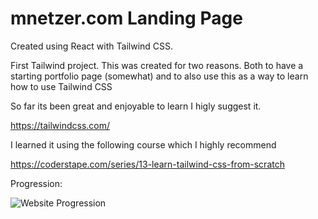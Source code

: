 # mnetzer.com Landing Page

Created using React with Tailwind CSS.

First Tailwind project. This was created for two reasons. Both to have a starting portfolio page (somewhat) and to also use this as a way to learn how to use Tailwind CSS

So far its been great and enjoyable to learn I higly suggest it.

https://tailwindcss.com/

I learned it using the following course which I highly recommend

https://coderstape.com/series/13-learn-tailwind-css-from-scratch

Progression:

![Website Progression](https://imgur.com/zJDfjMU)
